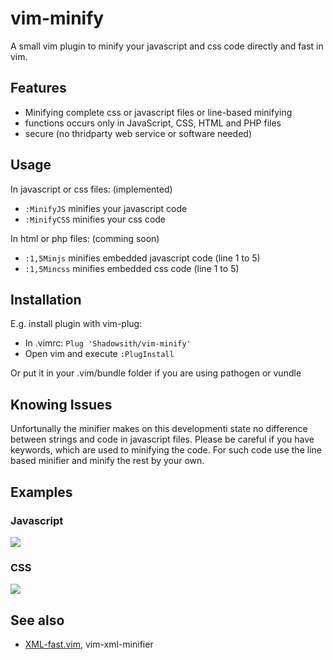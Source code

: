 # vim-minify

A small vim plugin to minify your javascript and css code directly and fast in vim.

## Features
* Minifying complete css or javascript files or line-based minifying
* functions occurs only in JavaScript, CSS, HTML and PHP files
* secure (no thridparty web service or software needed)

## Usage
In javascript or css files: (implemented)
* <code>:MinifyJS</code> minifies your javascript code
* <code>:MinifyCSS</code> minifies your css code

In html or php files: (comming soon)
* <code>:1,5Minjs</code> minifies embedded javascript code (line 1 to 5)
* <code>:1,5Mincss</code> minifies embedded css code (line 1 to 5)

## Installation
E.g. install plugin with vim-plug:
* In .vimrc: <code>Plug 'Shadowsith/vim-minify'</code>
* Open vim and execute <code>:PlugInstall</code>

Or put it in your .vim/bundle folder if you are using pathogen or vundle

## Knowing Issues
Unfortunally the minifier makes on this developmenti state no difference between
strings and code in javascript files. Please be careful if you have keywords,
which are used to minifying the code. For such code use the line based minifier and
minify the rest by your own.

## Examples

### Javascript
<img src="https://shadowsith.de/github/vim-minify/vim_js_minify.gif">

### CSS
<img src="https://shadowsith.de/github/vim-minify/vim_css_minify.gif">


## See also
* [XML-fast.vim](https://github.com/joeky888/XML-fast.vim), vim-xml-minifier
